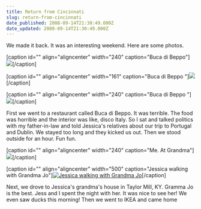 ```yaml
---
title: Return from Cincinnati
slug: return-from-cincinnati
date_published: 2008-09-14T21:30:49.000Z
date_updated: 2008-09-14T21:30:49.000Z
---
```


We made it back. It was an interesting weekend. Here are some photos.

[caption id="" align="aligncenter" width="240" caption="Buca di Beppo"][![](http://farm4.static.flickr.com/3077/2858592780_1fcdc0c0a5_m.jpg)](http://farm4.static.flickr.com/3077/2858592780_1fcdc0c0a5.jpg)[/caption]

[caption id="" align="aligncenter" width="161" caption="Buca di Beppo "][![](http://farm4.static.flickr.com/3288/2858601464_0ce88b22a7_m.jpg)](http://farm4.static.flickr.com/3288/2858601464_0ce88b22a7.jpg)[/caption]

[caption id="" align="aligncenter" width="240" caption="Buca di Beppo "][![](http://farm4.static.flickr.com/3176/2857784513_ae9bac6b74_m.jpg)](http://farm4.static.flickr.com/3176/2857784513_ae9bac6b74.jpg)[/caption]

First we went to a restaurant called Buca di Beppo. It was terrible. The food was horrible and the interior was like, disco Italy. So I sat and talked politics with my father-in-law and told Jessica's relatives about our trip to Portugal and Dublin. We stayed too long and they kicked us out. Then we stood outside for an hour. Fun fun.

[caption id="" align="aligncenter" width="240" caption="Me. At Grandma"][![](http://farm4.static.flickr.com/3159/2857803493_58e51f5027_m.jpg)](http://farm4.static.flickr.com/3159/2857803493_58e51f5027.jpg)[/caption]

[caption id="" align="aligncenter" width="500" caption="Jessica walking with Grandma Jo"][![Jessica walking with Grandma Jo](http://farm4.static.flickr.com/3042/2858638832_33420e009e.jpg)](http://www.flickr.com/photos/asilentthing/2858638832/)[/caption]

Next, we drove to Jessica's grandma's house in Taylor Mill, KY. Gramma Jo is the best. Jess and I spent the night with her. It was nice to see her! We even saw ducks this morning! Then we went to IKEA and came home
